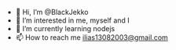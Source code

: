 - 👋 Hi, I’m @BlackJekko
- 👀 I’m interested in me, myself and I
- 🌱 I’m currently learning nodejs
- 📫 How to reach me ilias13082003@gmail.com
